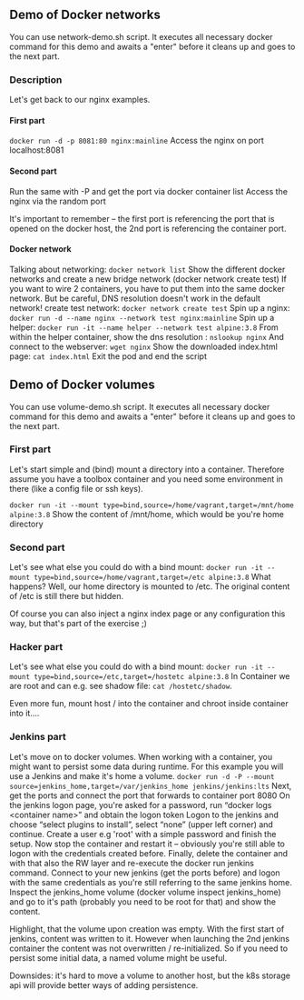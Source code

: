 ## Demo of Docker networks

You can use network-demo.sh script. 
It executes all necessary docker command for this demo and awaits a "enter" before it cleans up and goes to the next part.

### Description

Let's get back to our nginx examples.

#### First part
`docker run -d -p 8081:80 nginx:mainline`
Access the nginx on port localhost:8081

#### Second part
Run the same with -P and get the port via docker container list
Access the nginx via the random port

It's important to remember – the first port is referencing the port that is opened on the docker host, the 2nd port is referencing the container port.

#### Docker network
Talking about networking:
`docker network list`
Show the different docker networks and create a new bridge network (docker network create test)
If you want to wire 2 containers, you have to put them into the same docker network. But be careful, DNS resolution doesn't work in the default network!
create test network: `docker network create test`
Spin up a nginx: `docker run -d --name nginx --network test nginx:mainline`
Spin up a helper: `docker run -it --name helper --network test alpine:3.8`
From within the helper container, show the dns resolution : `nslookup nginx`
And connect to the webserver: `wget nginx`
Show the downloaded index.html page: `cat index.html`
Exit the pod and end the script

## Demo of Docker volumes

You can use volume-demo.sh script. 
It executes all necessary docker command for this demo and awaits a "enter" before it cleans up and goes to the next part.

### First part

Let's start simple and (bind) mount a directory into a container. Therefore assume you have a toolbox container and you need some environment in there (like a config file or ssh keys).

`docker run -it --mount type=bind,source=/home/vagrant,target=/mnt/home alpine:3.8`
Show the content of /mnt/home, which would be you're home directory

### Second part

Let's see what else you could do with a bind mount:
`docker run -it --mount type=bind,source=/home/vagrant,target=/etc alpine:3.8`
What happens? Well, our home directory is mounted to /etc. The original content of /etc is still there but hidden.

Of course you can also inject a nginx index page or any configuration this way, but that's part of the exercise ;)

### Hacker part

Let's see what else you could do with a bind mount:
`docker run -it --mount type=bind,source=/etc,target=/hostetc alpine:3.8`
In Container we are root and can e.g. see shadow file: `cat /hostetc/shadow`.

Even more fun, mount host / into the container and chroot inside container into it....

### Jenkins part

Let's move on to docker volumes. When working with a container, you might want to persist some data during runtime. For this example you will use a Jenkins and make it's home a volume.
`docker run -d -P --mount source=jenkins_home,target=/var/jenkins_home jenkins/jenkins:lts`
Next, get the ports and connect the port that forwards to container port 8080
On the jenkins logon page, you're asked for a password, run “docker logs \<container name>”  and obtain the logon token
Logon to the jenkins and choose “select plugins to install”, select “none” (upper left corner) and continue. 
Create a user e.g 'root' with a simple password and finish the setup.
Now stop the container and restart it – obviously you're still able to logon with the credentials created before.
Finally, delete the container and with that also the RW layer and re-execute the docker run jenkins command. 
Connect to your new jenkins (get the ports before) and logon with the same credentials as you're still referring to the same jenkins home.
Inspect the jenkins_home volume (docker volume inspect jenkins_home) and go to it's path (probably you need to be root for that) and show the content.

Highlight, that the volume upon creation was empty. With the first start of jenkins, content was written to it. However when launching the 2nd jenkins container the content was not overwritten / re-initialized. So if you need to persist some initial data, a named volume might be useful.

Downsides: it's hard to move a volume to another host, but the k8s storage api will provide better ways of adding persistence.

